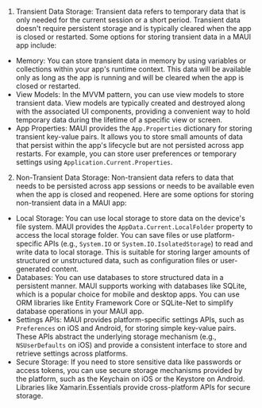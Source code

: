 1. Transient Data Storage: Transient data refers to temporary data that is only needed for the current session or a short period. Transient data doesn't require persistent storage and is typically cleared when the app is closed or restarted. Some options for storing transient data in a MAUI app include:

- Memory: You can store transient data in memory by using variables or collections within your app's runtime context. This data will be available only as long as the app is running and will be cleared when the app is closed or restarted.
- View Models: In the MVVM pattern, you can use view models to store transient data. View models are typically created and destroyed along with the associated UI components, providing a convenient way to hold temporary data during the lifetime of a specific view or screen.
- App Properties: MAUI provides the `App.Properties` dictionary for storing transient key-value pairs. It allows you to store small amounts of data that persist within the app's lifecycle but are not persisted across app restarts. For example, you can store user preferences or temporary settings using `Application.Current.Properties`.

2. Non-Transient Data Storage: Non-transient data refers to data that needs to be persisted across app sessions or needs to be available even when the app is closed and reopened. Here are some options for storing non-transient data in a MAUI app:

- Local Storage: You can use local storage to store data on the device's file system. MAUI provides the `AppData.Current.LocalFolder` property to access the local storage folder. You can save files or use platform-specific APIs (e.g., `System.IO` or `System.IO.IsolatedStorage`) to read and write data to local storage. This is suitable for storing larger amounts of structured or unstructured data, such as configuration files or user-generated content.
- Databases: You can use databases to store structured data in a persistent manner. MAUI supports working with databases like SQLite, which is a popular choice for mobile and desktop apps. You can use ORM libraries like Entity Framework Core or SQLite-Net to simplify database operations in your MAUI app.
- Settings APIs: MAUI provides platform-specific settings APIs, such as `Preferences` on iOS and Android, for storing simple key-value pairs. These APIs abstract the underlying storage mechanism (e.g., `NSUserDefaults` on iOS) and provide a consistent interface to store and retrieve settings across platforms.
- Secure Storage: If you need to store sensitive data like passwords or access tokens, you can use secure storage mechanisms provided by the platform, such as the Keychain on iOS or the Keystore on Android. Libraries like Xamarin.Essentials provide cross-platform APIs for secure storage.